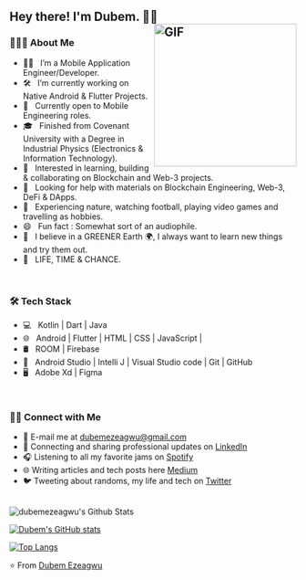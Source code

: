<h2> Hey there! I'm Dubem. 👋🏽 &nbsp;
<img align="right" alt="GIF" src="https://media.giphy.com/media/zOvBKUUEERdNm/giphy.gif" width="250"/>

<h3> 👨🏻‍💻 About Me </h3>

- 👨🏽 &nbsp; I’m a Mobile Application Engineer/Developer.
- 🛠 &nbsp; I’m currently working on Native Android & Flutter Projects.
- 💼 &nbsp; Currently open to Mobile Engineering roles.
- 🎓 &nbsp; Finished from Covenant University with a Degree in Industrial Physics (Electronics & Information Technology).
- 🌱 &nbsp; Interested in learning, building & collaborating on Blockchain and Web-3 projects.
- 🥪 &nbsp; Looking for help with materials on Blockchain Engineering, Web-3, DeFi & DApps.
- 🎾 &nbsp; Experiencing nature, watching football, playing video games and travelling as hobbies.
- 😄 &nbsp; Fun fact : Somewhat sort of an audiophile. 
- 💬 &nbsp; I believe in a GREENER Earth 🌍, I always want to learn new things and try them out.
- 🔮 &nbsp; LIFE, TIME & CHANCE. 
  
<br>

<h3>🛠 Tech Stack</h3>

- 💻 &nbsp; Kotlin | Dart | Java  
- 🌐 &nbsp; Android | Flutter | HTML | CSS | JavaScript |
- 🛢 &nbsp; ROOM | Firebase
- 🔧 &nbsp; Android Studio | Intelli J | Visual Studio code | Git | GitHub
- 🖥 &nbsp; Adobe Xd | Figma 

<br>
  
<h3> 🤝🏻 Connect with Me </h3>

- 📧 E-mail me at <a href="mailto:dubemezeagwu@gmail.com">dubemezeagwu@gmail.com</a>
- 💼 Connecting and sharing professional updates on <a href="https://www.linkedin.com/in/chukwudubem-ezeagwu-991525177/">LinkedIn</a>
- 🎧 Listening to all my favorite jams on <a href="https://open.spotify.com/user/chuksie_ovo?si=35b0ba71d7fb4675">Spotify</a>
- 🌐 Writing articles and tech posts here <a href="https://medium.com/@chuksieovo">Medium</a>
- 🐦 Tweeting about randoms, my life and tech on <a href="https://twitter.com/wysdubem/">Twitter</a>
  
<br>

<img align="center" src="https://github-readme-stats.vercel.app/api?username=dubemezeagwu&include_all=true&count_private=true&show_icons=true&line_height=20&title_color=7A7ADB&icon_color=2234AE&text_color=D3D3D3&bg_color=0,000000,130F40" alt="dubemezeagwu's Github Stats">

</br>

[![Dubem's GitHub stats](https://github-readme-stats.vercel.app/api?username=dubemezeagwu)](https://github.com/dubemezeagwu/github-readme-stats&count_private=true)

[![Top Langs](https://github-readme-stats.vercel.app/api/top-langs/?username=dubemezeagwu&layout=compact&text_color=daf7dc&bg_color=151515)](https://github.com/dubemezeagwu/github-readme-stats)



⭐️ From [Dubem Ezeagwu](https://github.com/dubemezeagwu)

<!--
**dubemezeagwu/dubemezeagwu** is a ✨ _special_ ✨ repository because its `README.md` (this file) appears on your GitHub profile.

Here are some ideas to get you started:

- 🔭 I’m currently working on ...
- 🌱 I’m currently learning ...
- 👯 I’m looking to collaborate on ...
- 🤔 I’m looking for help with ...
- 💬 Ask me about ...
- 📫 How to reach me: ...
- 😄 Pronouns: ...
- ⚡ Fun fact: ...
-->
